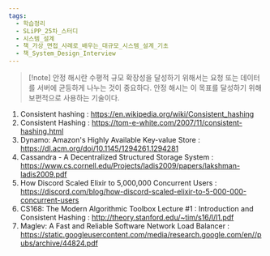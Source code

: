 ```yaml
---
tags:
  - 학습정리
  - SLiPP_25차_스터디
  - 시스템_설계
  - 책_가상_면접_사례로_배우는_대규모_시스템_설계_기초
  - 책_System_Design_Interview
---
```

> [!note] 안정 해시란
> 수평적 규모 확장성을 달성하기 위해서는 요청 또는 데이터를 서버에 균등하게 나누는 것이 중요하다.
> 안정 해시는 이 목표를 달성하기 위해 보편적으로 사용하는 기술이다.







1. Consistent hashing : https://en.wikipedia.org/wiki/Consistent_hashing
2. Consistent Hashing : https://tom-e-white.com/2007/11/consistent-hashing.html
3. Dynamo: Amazon's Highly Available Key-value Store : https://dl.acm.org/doi/10.1145/1294261.1294281
4. Cassandra - A Decentralized Structured Storage System : https://www.cs.cornell.edu/Projects/ladis2009/papers/lakshman-ladis2009.pdf
5. How Discord Scaled Elixir to 5,000,000 Concurrent Users : https://discord.com/blog/how-discord-scaled-elixir-to-5-000-000-concurrent-users
6. CS168: The Modern Algorithmic Toolbox Lecture #1 : Introduction and Consistent Hashing : http://theory.stanford.edu/~tim/s16/l/l1.pdf
7. Maglev: A Fast and Reliable Software Network Load Balancer : https://static.googleusercontent.com/media/research.google.com/en//pubs/archive/44824.pdf



